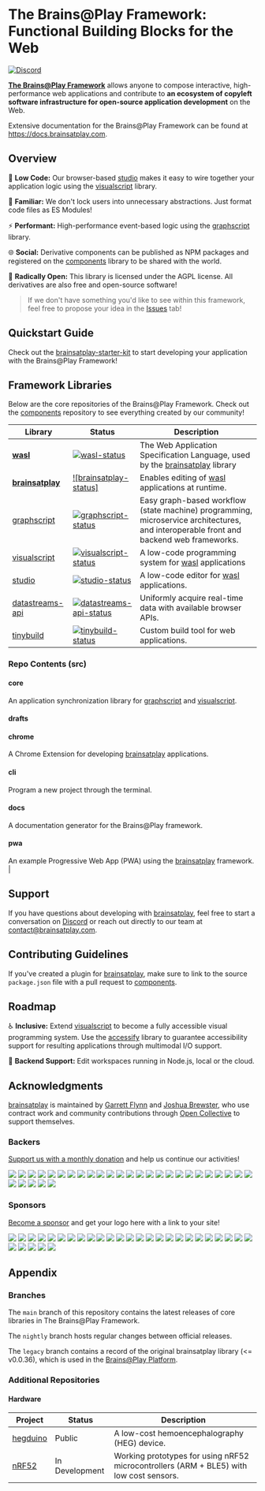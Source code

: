 # The Brains@Play Framework: Functional Building Blocks for the Web
[![Discord](https://img.shields.io/badge/chat-discord-7289da.svg?sanitize=true)](https://discord.gg/CDxskSh9ZB)

[**The Brains@Play Framework**](./README.md) allows anyone to compose interactive, high-performance web applications and contribute to **an ecosystem of copyleft software infrastructure for open-source application development** on the Web. 

Extensive documentation for the Brains@Play Framework can be found at https://docs.brainsatplay.com.

## Overview
🔮 **Low Code:** Our browser-based [studio] makes it easy to wire together your application logic using the [visualscript] library.

🧩 **Familiar:** We don't lock users into unnecessary abstractions. Just format code files as ES Modules!

⚡ **Performant:** High-performance event-based logic using the [graphscript] library.

🌐 **Social:** Derivative components can be published as NPM packages and registered on the [components] library to be shared with the world.

📜 **Radically Open:** This library is licensed under the AGPL license. All derivatives are also free and open-source software!

> If we don't have something you'd like to see within this framework, feel free to propose your idea in the [Issues](https://github.com/brainsatplay/brainsatplay/issues) tab!

## Quickstart Guide
Check out the [brainsatplay-starter-kit](https://github.com/brainsatplay/brainsatplay-starter-kit) to start developing your application with the Brains@Play Framework!


## Framework Libraries
Below are the core repositories of the Brains@Play Framework. Check out the [components] repository to see everything created by our community!

| Library               | Status                                                       | Description                                             |
| --------------------- | ------------------------------------------------------------ | ------------------------------------------------------- |
| **[wasl]**         | [![wasl-status]][wasl] | The Web Application Specification Language, used by the [brainsatplay] library       |
| **[brainsatplay]**         | [![brainsatplay-status]][brainsatplay] | Enables editing of [wasl] applications at runtime.
| [graphscript]         | [![graphscript-status]][graphscript] | Easy graph-based workflow (state machine) programming, microservice architectures, and interoperable front and backend web frameworks.       |
| [visualscript]         | [![visualscript-status]][visualscript]  | A low-code programming system for [wasl] applications       |
| [studio]         | [![studio-status]][studio] | A low-code editor for [wasl] applications.       |
| [datastreams-api]     | [![datastreams-api-status]][datastreams-api]                   | Uniformly acquire real-time data with available browser APIs.                       |
| [tinybuild]     | [![tinybuild-status]][tinybuild]                   | Custom build tool for web applications.              

### Repo Contents (src)
#### core
An application synchronization library for [graphscript] and [visualscript].

#### drafts
#### chrome
A Chrome Extension for developing [brainsatplay] applications.

#### cli
Program a new project through the terminal.

#### docs
A documentation generator for the Brains@Play framework.

#### pwa
An example Progressive Web App (PWA) using the [brainsatplay] framework.         |

## Support
If you have questions about developing with [brainsatplay], feel free to start a conversation on [Discord](https://discord.gg/tQ8P79tw8j) or reach out directly to our team at [contact@brainsatplay.com](mailto:contact@brainsatplay.com).

## Contributing Guidelines
If you've created a plugin for [brainsatplay], make sure to link to the source `package.json` file with a pull request to [components].

## Roadmap
♿ **Inclusive:** Extend [visualscript] to become a fully accessible visual programming system. Use the [accessify] library to guarantee accessibility support for resulting applications through multimodal I/O support.

📡 **Backend Support:** Edit workspaces running in Node.js, local or the cloud.

## Acknowledgments
[brainsatplay] is maintained by [Garrett Flynn](https://github.com/garrettmflynn) and [Joshua Brewster](https://github.com/joshbrew), who use contract work and community contributions through [Open Collective](https://opencollective.com/brainsatplay) to support themselves.

### Backers
[Support us with a monthly donation](https://opencollective.com/brainsatplay#backer) and help us continue our activities!

<a href="https://opencollective.com/brainsatplay/backer/0/website" target="_blank"><img src="https://opencollective.com/brainsatplay/backer/0/avatar.svg"></a>
<a href="https://opencollective.com/brainsatplay/backer/1/website" target="_blank"><img src="https://opencollective.com/brainsatplay/backer/1/avatar.svg"></a>
<a href="https://opencollective.com/brainsatplay/backer/2/website" target="_blank"><img src="https://opencollective.com/brainsatplay/backer/2/avatar.svg"></a>
<a href="https://opencollective.com/brainsatplay/backer/3/website" target="_blank"><img src="https://opencollective.com/brainsatplay/backer/3/avatar.svg"></a>
<a href="https://opencollective.com/brainsatplay/backer/4/website" target="_blank"><img src="https://opencollective.com/brainsatplay/backer/4/avatar.svg"></a>
<a href="https://opencollective.com/brainsatplay/backer/5/website" target="_blank"><img src="https://opencollective.com/brainsatplay/backer/5/avatar.svg"></a>
<a href="https://opencollective.com/brainsatplay/backer/6/website" target="_blank"><img src="https://opencollective.com/brainsatplay/backer/6/avatar.svg"></a>
<a href="https://opencollective.com/brainsatplay/backer/7/website" target="_blank"><img src="https://opencollective.com/brainsatplay/backer/7/avatar.svg"></a>
<a href="https://opencollective.com/brainsatplay/backer/8/website" target="_blank"><img src="https://opencollective.com/brainsatplay/backer/8/avatar.svg"></a>
<a href="https://opencollective.com/brainsatplay/backer/9/website" target="_blank"><img src="https://opencollective.com/brainsatplay/backer/9/avatar.svg"></a>
<a href="https://opencollective.com/brainsatplay/backer/10/website" target="_blank"><img src="https://opencollective.com/brainsatplay/backer/10/avatar.svg"></a>
<a href="https://opencollective.com/brainsatplay/backer/11/website" target="_blank"><img src="https://opencollective.com/brainsatplay/backer/11/avatar.svg"></a>
<a href="https://opencollective.com/brainsatplay/backer/12/website" target="_blank"><img src="https://opencollective.com/brainsatplay/backer/12/avatar.svg"></a>
<a href="https://opencollective.com/brainsatplay/backer/13/website" target="_blank"><img src="https://opencollective.com/brainsatplay/backer/13/avatar.svg"></a>
<a href="https://opencollective.com/brainsatplay/backer/14/website" target="_blank"><img src="https://opencollective.com/brainsatplay/backer/14/avatar.svg"></a>
<a href="https://opencollective.com/brainsatplay/backer/15/website" target="_blank"><img src="https://opencollective.com/brainsatplay/backer/15/avatar.svg"></a>
<a href="https://opencollective.com/brainsatplay/backer/16/website" target="_blank"><img src="https://opencollective.com/brainsatplay/backer/16/avatar.svg"></a>
<a href="https://opencollective.com/brainsatplay/backer/17/website" target="_blank"><img src="https://opencollective.com/brainsatplay/backer/17/avatar.svg"></a>
<a href="https://opencollective.com/brainsatplay/backer/18/website" target="_blank"><img src="https://opencollective.com/brainsatplay/backer/18/avatar.svg"></a>
<a href="https://opencollective.com/brainsatplay/backer/19/website" target="_blank"><img src="https://opencollective.com/brainsatplay/backer/19/avatar.svg"></a>
<a href="https://opencollective.com/brainsatplay/backer/20/website" target="_blank"><img src="https://opencollective.com/brainsatplay/backer/20/avatar.svg"></a>
<a href="https://opencollective.com/brainsatplay/backer/21/website" target="_blank"><img src="https://opencollective.com/brainsatplay/backer/21/avatar.svg"></a>
<a href="https://opencollective.com/brainsatplay/backer/22/website" target="_blank"><img src="https://opencollective.com/brainsatplay/backer/22/avatar.svg"></a>
<a href="https://opencollective.com/brainsatplay/backer/23/website" target="_blank"><img src="https://opencollective.com/brainsatplay/backer/23/avatar.svg"></a>
<a href="https://opencollective.com/brainsatplay/backer/24/website" target="_blank"><img src="https://opencollective.com/brainsatplay/backer/24/avatar.svg"></a>
<a href="https://opencollective.com/brainsatplay/backer/25/website" target="_blank"><img src="https://opencollective.com/brainsatplay/backer/25/avatar.svg"></a>
<a href="https://opencollective.com/brainsatplay/backer/26/website" target="_blank"><img src="https://opencollective.com/brainsatplay/backer/26/avatar.svg"></a>
<a href="https://opencollective.com/brainsatplay/backer/27/website" target="_blank"><img src="https://opencollective.com/brainsatplay/backer/27/avatar.svg"></a>
<a href="https://opencollective.com/brainsatplay/backer/28/website" target="_blank"><img src="https://opencollective.com/brainsatplay/backer/28/avatar.svg"></a>
<a href="https://opencollective.com/brainsatplay/backer/29/website" target="_blank"><img src="https://opencollective.com/brainsatplay/backer/29/avatar.svg"></a>

### Sponsors

[Become a sponsor](https://opencollective.com/brainsatplay#sponsor) and get your logo here with a link to your site!

<a href="https://opencollective.com/brainsatplay/sponsor/0/website" target="_blank"><img src="https://opencollective.com/brainsatplay/sponsor/0/avatar.svg"></a>
<a href="https://opencollective.com/brainsatplay/sponsor/1/website" target="_blank"><img src="https://opencollective.com/brainsatplay/sponsor/1/avatar.svg"></a>
<a href="https://opencollective.com/brainsatplay/sponsor/2/website" target="_blank"><img src="https://opencollective.com/brainsatplay/sponsor/2/avatar.svg"></a>
<a href="https://opencollective.com/brainsatplay/sponsor/3/website" target="_blank"><img src="https://opencollective.com/brainsatplay/sponsor/3/avatar.svg"></a>
<a href="https://opencollective.com/brainsatplay/sponsor/4/website" target="_blank"><img src="https://opencollective.com/brainsatplay/sponsor/4/avatar.svg"></a>
<a href="https://opencollective.com/brainsatplay/sponsor/5/website" target="_blank"><img src="https://opencollective.com/brainsatplay/sponsor/5/avatar.svg"></a>
<a href="https://opencollective.com/brainsatplay/sponsor/6/website" target="_blank"><img src="https://opencollective.com/brainsatplay/sponsor/6/avatar.svg"></a>
<a href="https://opencollective.com/brainsatplay/sponsor/7/website" target="_blank"><img src="https://opencollective.com/brainsatplay/sponsor/7/avatar.svg"></a>
<a href="https://opencollective.com/brainsatplay/sponsor/8/website" target="_blank"><img src="https://opencollective.com/brainsatplay/sponsor/8/avatar.svg"></a>
<a href="https://opencollective.com/brainsatplay/sponsor/9/website" target="_blank"><img src="https://opencollective.com/brainsatplay/sponsor/9/avatar.svg"></a>
<a href="https://opencollective.com/brainsatplay/sponsor/10/website" target="_blank"><img src="https://opencollective.com/brainsatplay/sponsor/10/avatar.svg"></a>
<a href="https://opencollective.com/brainsatplay/sponsor/11/website" target="_blank"><img src="https://opencollective.com/brainsatplay/sponsor/11/avatar.svg"></a>
<a href="https://opencollective.com/brainsatplay/sponsor/12/website" target="_blank"><img src="https://opencollective.com/brainsatplay/sponsor/12/avatar.svg"></a>
<a href="https://opencollective.com/brainsatplay/sponsor/13/website" target="_blank"><img src="https://opencollective.com/brainsatplay/sponsor/13/avatar.svg"></a>
<a href="https://opencollective.com/brainsatplay/sponsor/14/website" target="_blank"><img src="https://opencollective.com/brainsatplay/sponsor/14/avatar.svg"></a>
<a href="https://opencollective.com/brainsatplay/sponsor/15/website" target="_blank"><img src="https://opencollective.com/brainsatplay/sponsor/15/avatar.svg"></a>
<a href="https://opencollective.com/brainsatplay/sponsor/16/website" target="_blank"><img src="https://opencollective.com/brainsatplay/sponsor/16/avatar.svg"></a>
<a href="https://opencollective.com/brainsatplay/sponsor/17/website" target="_blank"><img src="https://opencollective.com/brainsatplay/sponsor/17/avatar.svg"></a>
<a href="https://opencollective.com/brainsatplay/sponsor/18/website" target="_blank"><img src="https://opencollective.com/brainsatplay/sponsor/18/avatar.svg"></a>
<a href="https://opencollective.com/brainsatplay/sponsor/19/website" target="_blank"><img src="https://opencollective.com/brainsatplay/sponsor/19/avatar.svg"></a>
<a href="https://opencollective.com/brainsatplay/sponsor/20/website" target="_blank"><img src="https://opencollective.com/brainsatplay/sponsor/20/avatar.svg"></a>
<a href="https://opencollective.com/brainsatplay/sponsor/21/website" target="_blank"><img src="https://opencollective.com/brainsatplay/sponsor/21/avatar.svg"></a>
<a href="https://opencollective.com/brainsatplay/sponsor/22/website" target="_blank"><img src="https://opencollective.com/brainsatplay/sponsor/22/avatar.svg"></a>
<a href="https://opencollective.com/brainsatplay/sponsor/23/website" target="_blank"><img src="https://opencollective.com/brainsatplay/sponsor/23/avatar.svg"></a>
<a href="https://opencollective.com/brainsatplay/sponsor/24/website" target="_blank"><img src="https://opencollective.com/brainsatplay/sponsor/24/avatar.svg"></a>
<a href="https://opencollective.com/brainsatplay/sponsor/25/website" target="_blank"><img src="https://opencollective.com/brainsatplay/sponsor/25/avatar.svg"></a>
<a href="https://opencollective.com/brainsatplay/sponsor/26/website" target="_blank"><img src="https://opencollective.com/brainsatplay/sponsor/26/avatar.svg"></a>
<a href="https://opencollective.com/brainsatplay/sponsor/27/website" target="_blank"><img src="https://opencollective.com/brainsatplay/sponsor/27/avatar.svg"></a>
<a href="https://opencollective.com/brainsatplay/sponsor/28/website" target="_blank"><img src="https://opencollective.com/brainsatplay/sponsor/28/avatar.svg"></a>
<a href="https://opencollective.com/brainsatplay/sponsor/29/website" target="_blank"><img src="https://opencollective.com/brainsatplay/sponsor/29/avatar.svg"></a>

## Appendix
### Branches
The `main` branch of this repository contains the latest releases of core libraries in The Brains@Play Framework.

The `nightly` branch hosts regular changes between official releases.

The `legacy` branch contains a record of the original brainsatplay library (<= v0.0.36), which is used in the [Brains@Play Platform](https://github.com/brainsatplay/platform).

### Additional Repositories
#### Hardware
| Project               | Status                                                       | Description                                             |
| --------------------- | ------------------------------------------------------------ | ------------------------------------------------------- |
| [hegduino]         | Public | A low-cost hemoencephalography (HEG) device.       |
| [nRF52]         | In Development | Working prototypes for using nRF52 microcontrollers (ARM + BLE5) with low cost sensors.       |

[brainsatplay]: ./src/core/README.md

<!-- Specification Language -->
[wasl]: https://github.com/brainsatplay/wasl
[wasl-status]: https://img.shields.io/npm/v/wasl

<!-- Core Library-->
[graphscript]: https://github.com/brainsatplay/graphscript
[graphscript-status]: https://img.shields.io/npm/v/graphscript

<!-- Integrated Editor-->
[studio]: https://github.com/brainsatplay/studio
[studio-status]: https://img.shields.io/npm/v/brainsatplay-studio

<!-- Low Code Programming System-->
[visualscript]: https://github.com/brainsatplay/visualscript
[visualscript-status]: https://img.shields.io/npm/v/visualscript


<!-- Data Acquisition-->
[datastreams-api]: https://github.com/brainsatplay/datastreams-api
[datastreams-api-status]: https://img.shields.io/npm/v/datastreams-api.svg

<!-- Build Tool-->
[tinybuild]: https://github.com/brainsatplay/tinybuild
[tinybuild-status]: https://img.shields.io/npm/v/tinybuild

<!-- Additional Repos -->
[components]: https://github.com/brainsatplay/components
[accessify]: https://github.com/brainsatplay/accessify

<!-- Hardware -->
[hegduino]: https://github.com/moothyknight/HEG_ESP32_Delobotomizer

[nRF52]: https://github.com/brainsatplay/nRF52-Biosensing-Boards